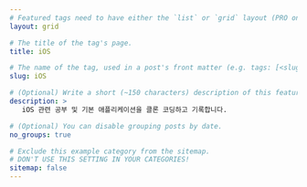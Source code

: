 ```yaml
---
# Featured tags need to have either the `list` or `grid` layout (PRO only).
layout: grid

# The title of the tag's page.
title: iOS

# The name of the tag, used in a post's front matter (e.g. tags: [<slug>]).
slug: iOS

# (Optional) Write a short (~150 characters) description of this featured tag.
description: >
   iOS 관련 공부 및 기본 애플리케이션을 클론 코딩하고 기록합니다.

# (Optional) You can disable grouping posts by date.
no_groups: true

# Exclude this example category from the sitemap.
# DON'T USE THIS SETTING IN YOUR CATEGORIES!
sitemap: false
---
```

